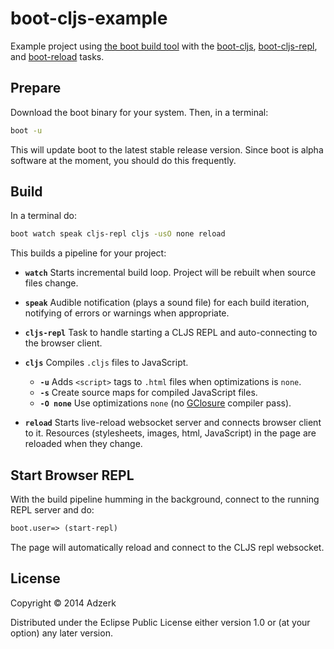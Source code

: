 # boot-cljs-example

Example project using [the boot build tool][boot] with the [boot-cljs],
[boot-cljs-repl], and [boot-reload] tasks.

## Prepare

Download the boot binary for your system. Then, in a terminal:

```bash
boot -u
```

This will update boot to the latest stable release version. Since boot is
alpha software at the moment, you should do this frequently.

## Build

In a terminal do:

```bash
boot watch speak cljs-repl cljs -usO none reload
```

This builds a pipeline for your project:

* **`watch`** Starts incremental build loop. Project will be rebuilt when source
  files change.

* **`speak`** Audible notification (plays a sound file) for each build iteration,
  notifying of errors or warnings when appropriate.

* **`cljs-repl`** Task to handle starting a CLJS REPL and auto-connecting to the
  browser client.

* **`cljs`** Compiles `.cljs` files to JavaScript.
  * **`-u`** Adds `<script>` tags to `.html` files when optimizations is `none`.
  * **`-s`** Create source maps for compiled JavaScript files.
  * **`-O none`** Use optimizations `none` (no [GClosure][gclosure] compiler pass).

* **`reload`** Starts live-reload websocket server and connects browser client
  to it. Resources (stylesheets, images, html, JavaScript) in the page are
  reloaded when they change.

## Start Browser REPL

With the build pipeline humming in the background, connect to the running REPL
server and do:

```clojure
boot.user=> (start-repl)
```

The page will automatically reload and connect to the CLJS repl websocket.

## License

Copyright © 2014 Adzerk

Distributed under the Eclipse Public License either version 1.0 or (at
your option) any later version.

[boot]:             https://github.com/boot-clj/boot
[cider]:            https://github.com/clojure-emacs/cider
[boot-cljs]:        https://github.com/adzerk/boot-cljs
[boot-cljs-repl]:   https://github.com/adzerk/boot-cljs-repl
[boot-reload]:      https://github.com/adzerk/boot-reload
[gclosure]:         https://developers.google.com/closure/compiler/
